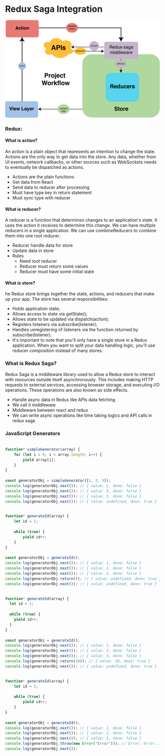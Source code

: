 # Redux Saga Integration

![Redux saga architecture](./images/redux-saga-architecture.png)

### Redux:

#### What is action?

An action is a plain object that represents an intention to change the state. Actions are the only way to get data into the store. Any data, whether from UI events, network callbacks, or other sources such as WebSockets needs to eventually be dispatched as actions.

* Actions are the plain functions
* Get data from React
* Send data to reducer after processing
* Must have type key in return statement
* Must sync type with reducer

#### What is reducer?

A reducer is a function that determines changes to an application's state. It uses the action it receives to determine this change. We can have multiple reducers in a single application. We can use combineReducers to combine them into one root reducer.

* Reducer handle data for store
* Update data in store
* Rules
  * Need root reducer
  * Reducer must return some values
  * Reducer must have some initial state

#### What is store?

he Redux store brings together the state, actions, and reducers that make up your app. The store has several responsibilities:

* Holds application state;
* Allows access to state via getState();
* Allows state to be updated via dispatch(action);
* Registers listeners via subscribe(listener);
* Handles unregistering of listeners via the function returned by subscribe(listener).
* It's important to note that you'll only have a single store in a Redux application. When you want to split your data handling logic, you'll use reducer composition instead of many stores.


### What is Redux Saga?

Redux Saga is a middleware library used to allow a Redux store to interact with resources outside itself asynchronously. This includes making HTTP requests to external services, accessing browser storage, and executing I/O operations. These operations are also known as side effects.

* Handle async data in Redux like APIs data fetching
* We call it middleware
* Middleware between react and redux
* We can write async operations like time taking logics and API calls in redux saga

### JavaScript Generators

```javascript

function* simpleGenerator(array) {
    for (let i = 0; i < array.length; i++) {
        yield array[i];
    }
}

const generatorObj = simpleGenerator([1, 3, 5]);
console.log(generatorObj.next()); // { value: 1, done: false }
console.log(generatorObj.next()); // { value: 3, done: false }
console.log(generatorObj.next()); // { value: 5, done: false }
console.log(generatorObj.next()); // { value: undefined, done: true }

```

```javascript

function* generateId(array) {
    let id = 1;

    while (true) {
        yield id++;
    }
}

const generatorObj = generateId();
console.log(generatorObj.next()); // { value: 1, done: false }
console.log(generatorObj.next()); // { value: 2, done: false }
console.log(generatorObj.next()); // { value: 3, done: false }
console.log(generatorObj.return()); // { value: undefined, done: true }
console.log(generatorObj.next()); // { value: undefined, done: true }

```

```javascript

function* generateId(array) {
  let id = 1;

  while (true) {
    yield id++;
  }
}

const generatorObj = generateId();
console.log(generatorObj.next()); // { value: 1, done: false }
console.log(generatorObj.next()); // { value: 2, done: false }
console.log(generatorObj.next()); // { value: 3, done: false }
console.log(generatorObj.return(10)); // { value: 10, done: true }
console.log(generatorObj.next()); // { value: undefined, done: true }

```

```javascript

function* generateId(array) {
    let id = 1;

    while (true) {
        yield id++;
    }
}

const generatorObj = generateId();
console.log(generatorObj.next()); // { value: 1, done: false }
console.log(generatorObj.next()); // { value: 2, done: false }
console.log(generatorObj.next()); // { value: 3, done: false }
console.log(generatorObj.throw(new Error("Error"))); // Error: Error...
console.log(generatorObj.next());

```
